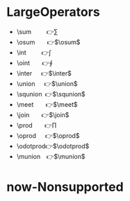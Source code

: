 # LargeOperators
- \sum     👉$\sum$
- \osum    👉$\osum$
- \int     👉$\int$
- \oint    👉$\oint$
- \inter   👉$\inter$
- \union   👉$\union$
- \squnion 👉$\squnion$
- \meet    👉$\meet$
- \join    👉$\join$
- \prod    👉$\prod$
- \oprod   👉$\oprod$
- \odotprod👉$\odotprod$
- \munion  👉$\munion$



# now-Nonsupported
